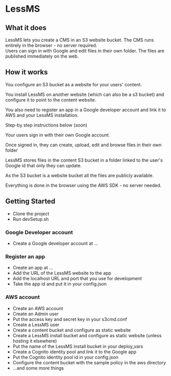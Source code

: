 # LessMS

## What it does
LessMS lets you create a CMS in an S3 website bucket.  The CMS runs entirely in the browser - no server required.  
Users can sign in with Google and edit files in their own folder.  The files are published immediately on the web.

## How it works

You configure an S3 bucket as a website for your users' content.
 
You install LessMS on another website (which can also be a s3 bucket) and configure it to point to the content website.
  
You also need to register an app in a Google developer account and link it to AWS and your LessMS installation.
  
Step-by step instructions below (*soon*)
  
  
Your users sign in with their own Google account.

Once signed in, they can create, upload, edit and browse files in their own folder

LessMS stores files in the content S3 bucket in a folder linked to the user's Google id that only they can update.

As the S3 bucket is a website bucket all the files are publicly available.

Everything is done in the browser using the AWS SDK - no server needed.


## Getting Started

- Clone the project
- Run devSetup.sh

### Google Developer account
- Create a Google developer account at ...

### Register an app

- Create an app at ... 
- Add the URL of the LessMS website to the app
- Add the localhost URL and port that you use for development
- Take the app id and put it in your config.json

### AWS account
- Create an AWS account
- Create an Admin user
- Put the access key and secret key in your s3cmd.conf 
- Create a LessMS user
- Create a content bucket and configure as static website
- Create a LessMS install bucket and configure as static website (unless hosting it elsewhere)
- Put the name of the LessMS install bucket in your deploy_vars
- Create a Cognito identity pool and link it to the Google app
- Put the Cognito identity pool id in your config.json
- Configure the content bucket with the sample policy in the aws directory 
- ...and some more things

